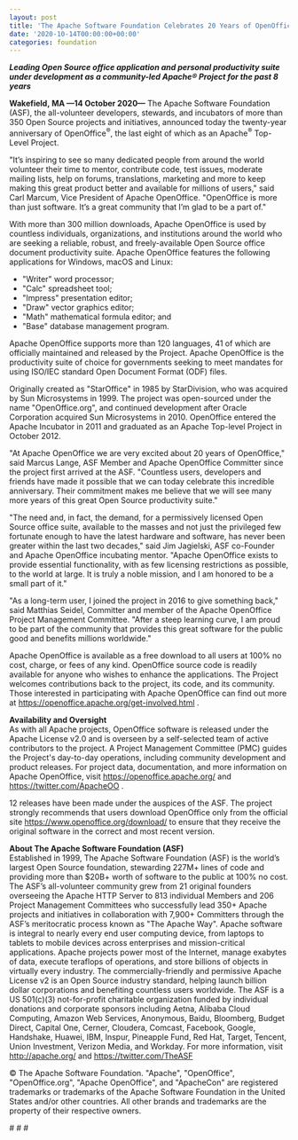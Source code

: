 ```yaml
---
layout: post
title: 'The Apache Software Foundation Celebrates 20 Years of OpenOffice® '
date: '2020-10-14T00:00:00+00:00'
categories: foundation
---
```

<p><b><i>Leading Open Source office application and personal productivity suite under development as a community-led Apache® Project for the past 8 years</i></b></p><p><b>Wakefield,</b><b>&nbsp;MA —14 October 2020—</b> The Apache Software Foundation (ASF), the all-volunteer developers, stewards, and incubators of more than 350 Open Source projects and initiatives, announced today the twenty-year anniversary of OpenOffice<sup>®</sup>, the last eight of which as an Apache<sup>®</sup> Top-Level Project.</p><p>"It’s inspiring to see so many dedicated people from around the world volunteer their time to mentor, contribute code, test issues, moderate mailing lists, help on forums, translations, marketing and more to keep making this great product better and available for millions of users," said Carl Marcum, Vice President of Apache OpenOffice. "OpenOffice is more than just software. It’s a great community that I’m glad to be a part of."</p><p>With more than 300 million downloads, Apache OpenOffice is used by countless individuals, organizations, and institutions around the world who are seeking a reliable, robust, and freely-available Open Source office document productivity suite. Apache OpenOffice features the following applications for Windows, macOS and Linux:</p><ul><li>"Writer" word processor;</li><li>"Calc" spreadsheet tool;</li><li>"Impress" presentation editor;</li><li>"Draw" vector graphics editor;&nbsp;</li><li>"Math" mathematical formula editor; and&nbsp;</li><li>"Base" database management program.&nbsp;</li></ul><p>Apache OpenOffice supports more than 120 languages, 41 of which are officially maintained and released by the Project. Apache OpenOffice is the productivity suite of choice for governments seeking to meet mandates for using ISO/IEC standard Open Document Format (ODF) files.</p><p>Originally created as "StarOffice" in 1985 by StarDivision, who was acquired by Sun Microsystems in 1999. The project was open-sourced under the name "OpenOffice.org", and continued development after Oracle Corporation acquired Sun Microsystems in 2010. OpenOffice entered the Apache Incubator in 2011 and graduated as an Apache Top-level Project in October 2012.</p><p>"At Apache OpenOffice we are very excited about 20 years of OpenOffice," said Marcus Lange, ASF Member and Apache OpenOffice Committer since the project first arrived at the ASF. "Countless users, developers and friends have made it possible that we can today celebrate this incredible anniversary. Their commitment makes me believe that we will see many more years of this great Open Source productivity suite."</p><p>"The need and, in fact, the demand, for a permissively licensed Open Source office suite, available to the masses and not just the privileged few fortunate enough to have the latest hardware and software, has never been greater within the last two decades," said Jim Jagielski, ASF co-Founder and Apache OpenOffice incubating mentor. "Apache OpenOffice exists to provide essential functionality, with as few licensing restrictions as possible, to the world at large. It is truly a noble mission, and I am honored to be a small part of it."</p><p>"As a long-term user, I joined the project in 2016 to give something back," said Matthias Seidel, Committer and member of the Apache OpenOffice Project Management Committee. "After a steep learning curve, I am proud to be part of the community that provides this great software for the public good and benefits millions worldwide."</p><p>Apache OpenOffice is available as a free download to all users at 100% no cost, charge, or fees of any kind. OpenOffice source code is readily available for anyone who wishes to enhance the applications. The Project welcomes contributions back to the project, its code, and its community. Those interested in participating with Apache OpenOffice can find out more at <a href="https://openoffice.apache.org/get-involved.html" target="_blank">https://openoffice.apache.org/get-involved.html</a> .</p><p><b>Availability and Oversight<br></b>As with all Apache projects, OpenOffice software is released under the Apache License v2.0 and is overseen by a self-selected team of active contributors to the project. A Project Management Committee (PMC) guides the Project's day-to-day operations, including community development and product releases. For project data, documentation, and more information on Apache OpenOffice, visit <a href="https://openoffice.apache.org/" target="_blank" style="background-color: rgb(255, 255, 255);">https://openoffice.apache.org/</a>&nbsp;and <a href="https://twitter.com/ApacheOO" target="_blank" style="background-color: rgb(255, 255, 255);">https://twitter.com/ApacheOO</a> .</p><p>12 releases have been made under the auspices of the ASF. The project strongly recommends that users download OpenOffice only from the official site <a href="https://www.openoffice.org/download/" target="_blank">https://www.openoffice.org/download/</a>&nbsp;to ensure that they receive the original software in the correct and most recent version.</p><p><b>About The Apache Software Foundation (ASF)<br></b>Established in 1999, The Apache Software Foundation (ASF) is the world’s largest Open Source foundation, stewarding 227M+ lines of code and providing more than $20B+ worth of software to the public at 100% no cost. The ASF’s all-volunteer community grew from 21 original founders overseeing the Apache HTTP Server to 813 individual Members and 206 Project Management Committees who successfully lead 350+ Apache projects and initiatives in collaboration with 7,900+ Committers through the ASF’s meritocratic process known as "The Apache Way". Apache software is integral to nearly every end user computing device, from laptops to tablets to mobile devices across enterprises and mission-critical applications. Apache projects power most of the Internet, manage exabytes of data, execute teraflops of operations, and store billions of objects in virtually every industry. The commercially-friendly and permissive Apache License v2 is an Open Source industry standard, helping launch billion dollar corporations and benefiting countless users worldwide. The ASF is a US 501(c)(3) not-for-profit charitable organization funded by individual donations and corporate sponsors including Aetna, Alibaba Cloud Computing, Amazon Web Services, Anonymous, Baidu, Bloomberg, Budget Direct, Capital One, Cerner, Cloudera, Comcast, Facebook, Google, Handshake, Huawei, IBM, Inspur, Pineapple Fund, Red Hat, Target, Tencent, Union Investment, Verizon Media, and Workday. For more information, visit <a href="http://apache.org/" target="_blank" style="background-color: rgb(255, 255, 255);">http://apache.org/</a>&nbsp;and <a href="https://twitter.com/TheASF" target="_blank" style="background-color: rgb(255, 255, 255);">https://twitter.com/TheASF</a>&nbsp;&nbsp;</p><p>© The Apache Software Foundation. "Apache", "OpenOffice", "OpenOffice.org", "Apache OpenOffice", and "ApacheCon" are registered trademarks or trademarks of the Apache Software Foundation in the United States and/or other countries. All other brands and trademarks are the property of their respective owners.</p><p># # #</p>
